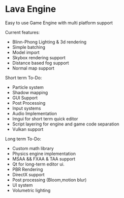 # Lava Engine
Easy to use Game Engine with multi platform support

Current features:
- Blinn-Phong Lighting & 3d rendering
- Simple batching
- Model import
- Skybox rendering support
- Distance based fog support
- Normal map support

Short term To-Do:
- Particle system
- Shadow mapping
- GUI Support
- Post Processing
- Input systems
- Audio Implementation
- Imgui for short term quick editor
- Script layering for engine and game code separation
- Vulkan support

Long term To-Do:
- Custom math library
- Physics engine implementation
- MSAA && FXAA & TAA support
- Qt for long-term editor ui.
- PBR Rendering
- DirectX support
- Post processing (Bloom,motion blur)
- UI system
- Volumetric lighting
